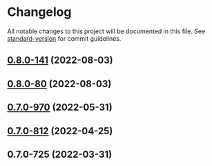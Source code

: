 # Changelog

All notable changes to this project will be documented in this file. See [standard-version](https://github.com/conventional-changelog/standard-version) for commit guidelines.

## [0.8.0-141](https://github.com/TIBCOSoftware/labs-lightcrane-contrib/compare/v0.8.0-80...v0.8.0-141) (2022-08-03)

## [0.8.0-80](https://github.com/TIBCOSoftware/labs-lightcrane-contrib/compare/v0.7.0-970...v0.8.0-80) (2022-08-03)

## [0.7.0-970](https://github.com/TIBCOSoftware/labs-lightcrane-contrib/compare/v0.7.0-812...v0.7.0-970) (2022-05-31)

## [0.7.0-812](https://github.com/TIBCOSoftware/labs-lightcrane-contrib/compare/v0.7.0-725...v0.7.0-812) (2022-04-25)

## 0.7.0-725 (2022-03-31)
